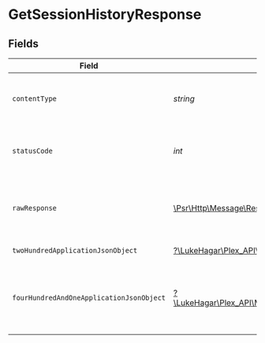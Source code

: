 # GetSessionHistoryResponse


## Fields

| Field                                                                                                                                            | Type                                                                                                                                             | Required                                                                                                                                         | Description                                                                                                                                      |
| ------------------------------------------------------------------------------------------------------------------------------------------------ | ------------------------------------------------------------------------------------------------------------------------------------------------ | ------------------------------------------------------------------------------------------------------------------------------------------------ | ------------------------------------------------------------------------------------------------------------------------------------------------ |
| `contentType`                                                                                                                                    | *string*                                                                                                                                         | :heavy_check_mark:                                                                                                                               | HTTP response content type for this operation                                                                                                    |
| `statusCode`                                                                                                                                     | *int*                                                                                                                                            | :heavy_check_mark:                                                                                                                               | HTTP response status code for this operation                                                                                                     |
| `rawResponse`                                                                                                                                    | [\Psr\Http\Message\ResponseInterface](https://www.php-fig.org/psr/psr-7/#33-psrhttpmessageresponseinterface)                                     | :heavy_check_mark:                                                                                                                               | Raw HTTP response; suitable for custom response parsing                                                                                          |
| `twoHundredApplicationJsonObject`                                                                                                                | [?\LukeHagar\Plex_API\Models\Operations\GetSessionHistoryResponseBody](../../Models/Operations/GetSessionHistoryResponseBody.md)                 | :heavy_minus_sign:                                                                                                                               | List of Plex Sessions                                                                                                                            |
| `fourHundredAndOneApplicationJsonObject`                                                                                                         | [?\LukeHagar\Plex_API\Models\Operations\GetSessionHistorySessionsResponseBody](../../Models/Operations/GetSessionHistorySessionsResponseBody.md) | :heavy_minus_sign:                                                                                                                               | Unauthorized - Returned if the X-Plex-Token is missing from the header or query.                                                                 |